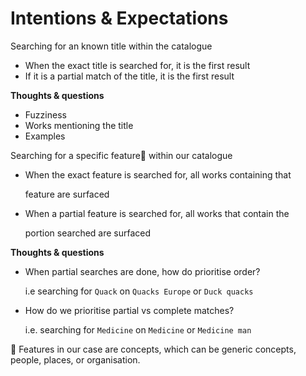 # Intentions & Expectations

Searching for an known title within the catalogue

* When the exact title is searched for, it is the first result
* If it is a partial match of the title, it is the first result

**Thoughts & questions**

* Fuzziness
* Works mentioning the title
* Examples

Searching for a specific feature🎵 within our catalogue

* When the exact feature is searched for, all works containing that

  feature are surfaced

* When a partial feature is searched for, all works that contain the

  portion searched are surfaced

**Thoughts & questions**

* When partial searches are done, how do prioritise order?

  i.e searching for `Quack` on `Quacks Europe` or `Duck quacks`

* How do we prioritise partial vs complete matches?

  i.e. searching for `Medicine` on `Medicine` or `Medicine man`

🎵 Features in our case are concepts, which can be generic concepts, people, places, or organisation.

